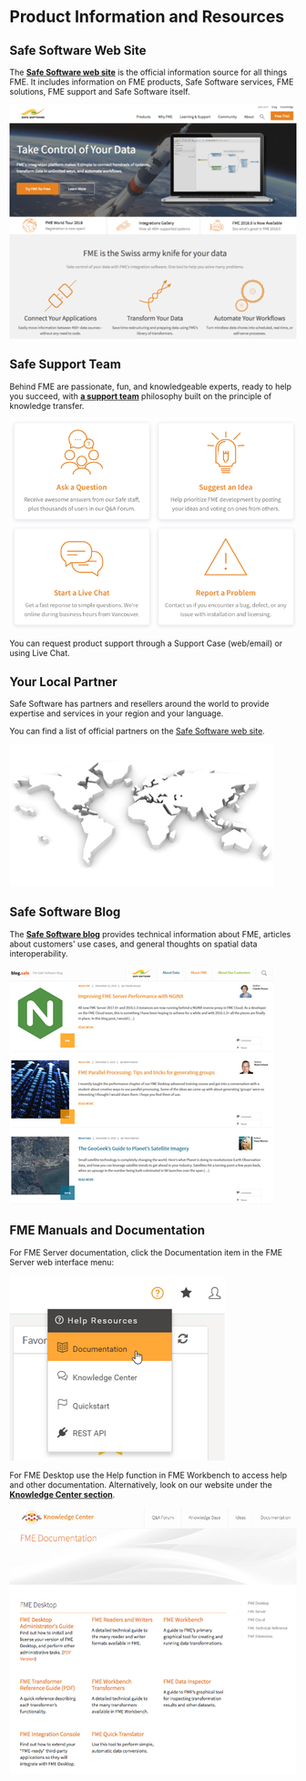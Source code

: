 # Product Information and Resources #

## Safe Software Web Site ##
The **[Safe Software web site](https://www.safe.com/ "Safe Software web site")** is the official information source for all things FME. It includes information on FME products, Safe Software services, FME solutions, FME support and Safe Software itself.

![](./Images/Img7.000.SafeWebSite.png)

## Safe Support Team ##
Behind FME are passionate, fun, and knowledgeable experts, ready to help you succeed, with **[a support team](https://support.safe.com/knowledgeSubmitCase "FME Support Team page")** philosophy built on the principle of knowledge transfer.

![](./Images/Img7.001.SafeSupportTeam.png)

You can request product support through a Support Case (web/email) or using Live Chat.

## Your Local Partner ##
Safe Software has partners and resellers around the world to provide expertise and services in your region and your language.

You can find a list of official partners on the [Safe Software web site](http://www.safe.com/partners/ "FME Partners Page").

![](./Images/Img7.002.SafePartnersWorldImage.png)

## Safe Software Blog ##
The **[Safe Software blog](http://blog.safe.com/ "Safe Software Blog")** provides technical information about FME, articles about customers' use cases, and general thoughts on spatial data interoperability.

![](./Images/Img7.003.SafeBlog.png)

## FME Manuals and Documentation ##
For FME Server documentation, click the Documentation item in the FME Server web interface menu:

![](./Images/Img7.004.ServerDocumentation.png)

For FME Desktop use the Help function in FME Workbench to access help and other documentation. Alternatively, look on our website under the **[Knowledge Center section](https://support.safe.com/KnowledgeDocumentation "FME Product Documentation")**.

![](./Images/Img7.005.SafeDocumentation.png)
